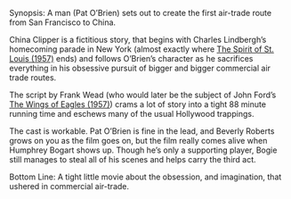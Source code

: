 Synopsis: A man (Pat O’Brien) sets out to create the first air-trade route from San Francisco to China.

China Clipper is a fictitious story, that begins with Charles Lindbergh’s homecoming parade in New York (almost exactly where <a href="/browse/reviews/the-spirit-of-st-louis-1957/">The Spirit of St. Louis (1957)</a> ends) and follows O’Brien’s character as he sacrifices everything in his obsessive pursuit of bigger and bigger commercial air trade routes.

The script by Frank Wead (who would later be the subject of John Ford’s <a href="/browse/reviews/the-wings-of-eagles-1957/">The Wings of Eagles (1957)</a>) crams a lot of story into a tight 88 minute running time and eschews many of the usual Hollywood trappings.

The cast is workable.  Pat O’Brien is fine in the lead, and Beverly Roberts grows on you as the film goes on, but the film really comes alive when Humphrey Bogart shows up.  Though he’s only a supporting player, Bogie still manages to steal all of his scenes and helps carry the third act.

Bottom Line: A tight little movie about the obsession, and imagination, that ushered in commercial air-trade.
